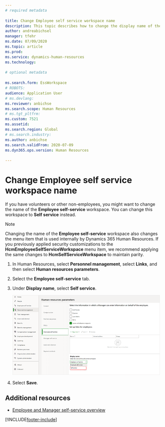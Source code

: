 ```yaml
---
# required metadata

title: Change Employee self service workspace name
description: This topic describes how to change the display name of the Employee self-service workspace in Dynamics 365 Human Resources.
author: andreabichsel
manager: tfehr
ms.date: 07/09/2020
ms.topic: article
ms.prod: 
ms.service: dynamics-human-resources
ms.technology: 

# optional metadata

ms.search.form: EssWorkspace
# ROBOTS: 
audience: Application User
# ms.devlang: 
ms.reviewer: anbichse
ms.search.scope: Human Resources
# ms.tgt_pltfrm: 
ms.custom: 7521
ms.assetid: 
ms.search.region: Global
# ms.search.industry: 
ms.author: anbichse
ms.search.validFrom: 2020-07-09
ms.dyn365.ops.version: Human Resources

---
```


# Change Employee self service workspace name

If you have volunteers or other non-employees, you might want to change the name of the **Employee self-service** workspace. You can change this workspace to **Self service** instead.

> [!NOTE]
> Changing the name of the **Employee self-service** workspace also changes the menu item that is used internally by Dynamics 365 Human Resources. If you previously applied security customizations to the **HcmEmployeeSelfServiceWorkspace** menu item, we recommend applying the same changes to **HcmSelfServiceWorkspace** to maintain parity.

1. In Human Resources, select **Personnel management**, select **Links**, and then select **Human resources parameters**.

2. Select the **Employee self-service** tab.

3. Under **Display name**, select **Self service**.

   ![Change Employee self-service workspace name to Self service](./media/hr-employee-self-service-workspace-name.png)

4. Select **Save**.

## Additional resources

- [Employee and Manager self-service overview](hr-employee-manager-self-service-overview.md)


[!INCLUDE[footer-include](../includes/footer-banner.md)]